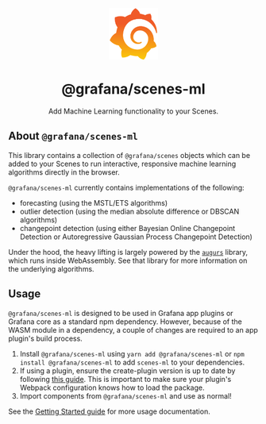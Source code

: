 <div align="center">
  <img
    src="https://raw.githubusercontent.com/grafana/scenes/main/docusaurus/website/static/img/logo.svg"
    alt="Grafana Logo"
    width="100px"
    padding="40px"
  />
  <h1>@grafana/scenes-ml</h1>
  <p>Add Machine Learning functionality to your Scenes.</p>
</div>

## About `@grafana/scenes-ml`

This library contains a collection of `@grafana/scenes` objects which can be added to your Scenes to run interactive, responsive machine learning algorithms directly in the browser.

`@grafana/scenes-ml` currently contains implementations of the following:

- forecasting (using the MSTL/ETS algorithms)
- outlier detection (using the median absolute difference or DBSCAN algorithms)
- changepoint detection (using either Bayesian Online Changepoint Detection or Autoregressive Gaussian Process Changepoint Detection)

Under the hood, the heavy lifting is largely powered by the [`augurs`][augurs] library, which runs inside WebAssembly.
See that library for more information on the underlying algorithms.

## Usage

`@grafana/scenes-ml` is designed to be used in Grafana app plugins or Grafana core as a standard npm dependency. However, because of the WASM module in a dependency, a couple of changes are required to an app plugin's build process.

1. Install `@grafana/scenes-ml` using `yarn add @grafana/scenes-ml` or `npm install @grafana/scenes-ml` to add `scenes-ml` to your dependencies.
1. If using a plugin, ensure the create-plugin version is up to date by following [this guide][update-create-plugin-version].
   This is important to make sure your plugin's Webpack configuration knows how to load the package.
1. Import components from `@grafana/scenes-ml` and use as normal!

See the [Getting Started guide][getting-started] for more usage documentation.

[augurs]: https://github.com/grafana/augurs
[getting-started]: https://grafana.com/developers/scenes/scenes-ml/getting-started
[update-create-plugin-version]: https://grafana.com/developers/plugin-tools/migration-guides/update-create-plugin-versions
